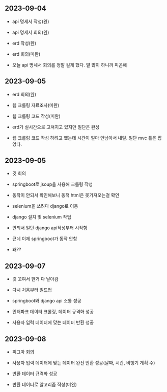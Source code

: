 ## 2023-09-04
- api 명세서 작성(완)

- api 명세서 회의(완)

- erd 작성(완)

- erd 회의(미완)

- 오늘 api 명세서 회의를 정말 길게 했다. 말 많이 하니까 피곤해

## 2023-09-05
- erd 회의(완)

- 웹 크롤링 자료조사(미완)

- 웹 크롤링 코드 작성(미완)

- erd가 실시간으로 고쳐지고 있지만 일단은 완성

- 웹 크롤링 코드 작성 하려고 했는데 시간이 얼마 안남아서 내일. 일단 mvc 틀은 잡았다.

## 2023-09-05
- 깃 회의

- springboot로 jsoup을 사용해 크롤링 작성

- 동작이 안되서 확인해보니 동적 html은 못가져오는걸 확인

- selenium을 쓰려다 django로 이동

- django 설치 및 selenium 작업

- 안되서 일단 django api작성부터 시작함

- 근데 이제 springboot가 동작 안함

- 왜??

## 2023-09-07
- 깃 꼬여서 한거 다 날아감

- 다시 처음부터 빌드업

- springboot와 django api 소통 성공

- 인터파크 데이터 크롤링, 데이터 규격화 성공

- 사용자 입력 데이터에 맞는 데이터 반환 성공

## 2023-09-08
- 피그마 회의

- 사용자 입력 데이터에 맞는 데이터 완전 반환 성공(날짜, 시간, 비행기 계획 수)

- 반환 데이터 규격화 성공

- 반환 데이터로 알고리즘 작성(미완)